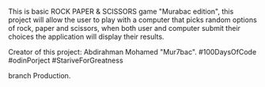 This is basic ROCK PAPER & SCISSORS game "Murabac edition", this project will allow the user to play with a computer that picks random options of rock, paper and scissors,
when both user and computer submit their choices the application will display their results.

Creator of this project: Abdirahman Mohamed "Mur7bac".
#100DaysOfCode
#odinPorject
#StariveForGreatness

branch Production.
